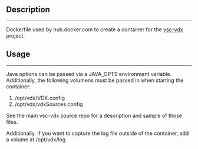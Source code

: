 ## Description
---
Dockerfile used by hub.docker.com to create a container for the [vsc-vdx](https://github.com/usgs/vsc-vdx) project.

## Usage
---
Java options can be passed via a JAVA_OPTS environment variable. Additionally, the following volumens must be passed in when starting the container:
1. /opt/vdx/VDX.config
2. /opt/vdx/vdxSources.config

See the main vsc-vdx source repo for a description and sample of those files.

Additionally, if you want to capture the log file outside of the container, add a volume at /opt/vdx/log